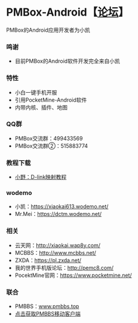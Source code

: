 # PMBox-Android【[论坛](https://github.com/PMBox/Forum)】
PMBox的Android应用开发者为小凯

### 鸣谢
* 目前PMBox的Android软件开发完全来自小凯

### 特性
* 小白一键手机开服
* 引用PocketMine-Android软件
* 内带内核、插件、地图

### QQ群
* PMBox交流群：499433569
* PMBox交流群②：515883774

### 教程下载
* [小野：D-link映射教程](http://d.pcs.baidu.com/file/05c4268bd5771b389bd57069f4391a0d?fid=4187313437-250528-226009179235460&time=1464396571&expires=1464397772&rt=sh&chkv=1&chkpc=et&sign=FDTERVYA-DCb740ccc5511e5e8fedcff06b081203-f8DhfPvYf9cRTgKPZgfsgH39Y%2FA%3D&r=834744025&sharesign=zYTcE7U3ZsaaMt6z2huzWrFmXG0yGaLHhmRfuR1HvEbymobua8iK3HjKDYVxnWwk6fESss/xkEaUjeaycDqs0RasgLLXKtbY9VxzqDXn+AlglOQFc/fk0ztx9cEIrISC1eTx8J1NqDR95uNOQkjg5NOE4/Smw9VvbJkRnh8eMW3UWDkPRRRzlIE/ZQCklbXw3zRKIF/WpnRtXObHS2fzgXN1EPu1JmCvd49jJhvGYUnSn8YnIkQnGv7SEug66iIndt9qVvQXRBFwba0VAqyZNuGeD4ZSPWmlphln+OV7VajUswIJmjs/QxYmsJq3IcdBBpjcZdKSr2Vx/ZUINSoStNEo/CD2rqA9ZZS3Z76bNoG3LqITEqlYaCR/Yir+14jMI5qC8Hh9pupTdAFo9MiyW3Tcz4Ors4h0&sh=1)

### wodemo
* 小凯：https://xiaokai613.wodemo.net/
* Mr.Mei：https://dctm.wodemo.net/

### 相关
* 云天网：http://xiaokai.wap8y.com/
* MCBBS：http://www.mcbbs.net/
* ZXDA：https://pl.zxda.net/
* 我的世界手机版论坛：http://pemc8.com/
* PocektMine官网：https://www.pocketmine.net/

### 联合
* PMBBS：www.pmbbs.top
* [点击获取PMBBS移动客户端](http://www.pgyer.com/app/install/a4409b11284de3ec16731ec90fac1958)

